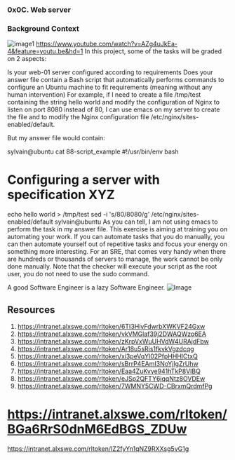 ### 0x0C. Web server
### Background Context
![image1](https://s3.amazonaws.com/intranet-projects-files/holbertonschool-sysadmin_devops/266/8Gu52Qv.png)
https://www.youtube.com/watch?v=AZg4uJkEa-4&feature=youtu.be&hd=1
In this project, some of the tasks will be graded on 2 aspects:

Is your web-01 server configured according to requirements
Does your answer file contain a Bash script that automatically performs commands to configure an Ubuntu machine to fit requirements (meaning without any human intervention)
For example, if I need to create a file /tmp/test containing the string hello world and modify the configuration of Nginx to listen on port 8080 instead of 80, I can use emacs on my server to create the file and to modify the Nginx configuration file /etc/nginx/sites-enabled/default.

But my answer file would contain:

sylvain@ubuntu cat 88-script_example
#!/usr/bin/env bash
# Configuring a server with specification XYZ
echo hello world > /tmp/test
sed -i 's/80/8080/g' /etc/nginx/sites-enabled/default
sylvain@ubuntu
As you can tell, I am not using emacs to perform the task in my answer file. This exercise is aiming at training you on automating your work. If you can automate tasks that you do manually, you can then automate yourself out of repetitive tasks and focus your energy on something more interesting. For an SRE, that comes very handy when there are hundreds or thousands of servers to manage, the work cannot be only done manually. Note that the checker will execute your script as the root user, you do not need to use the sudo command.

A good Software Engineer is a lazy Software Engineer.
![Image](https://s3.amazonaws.com/intranet-projects-files/holbertonschool-sysadmin_devops/266/82VsYEC.jpg)
## Resources
1. https://intranet.alxswe.com/rltoken/6TI3HiyFdwrbXWKVF24Gxw
2. https://intranet.alxswe.com/rltoken/vkVMGlaf39j2DWAQWzo6EA
3. https://intranet.alxswe.com/rltoken/zKrpVxWuUHVdW4URAjdFbw
4. https://intranet.alxswe.com/rltoken/Ar18u5sRis1fkvkVgzdcqg
5. https://intranet.alxswe.com/rltoken/xi3peVqYl02PfpHHHlCtxQ
6. https://intranet.alxswe.com/rltoken/sBrrP4EAmI3NoYjIgZrUhw
7. https://intranet.alxswe.com/rltoken/Eaa4ZuKvye941hTkP8VlBQ
8. https://intranet.alxswe.com/rltoken/eJSp2QFTY6jqqNtz8OVDEw
9. https://intranet.alxswe.com/rltoken/7WMNY5CWD-CBrxmQrdmfPg

# https://intranet.alxswe.com/rltoken/BGa6RrS0dnM6EdBGS_ZDUw
https://intranet.alxswe.com/rltoken/IZ2fyYn1qNZ9RXXsg5vG1g

